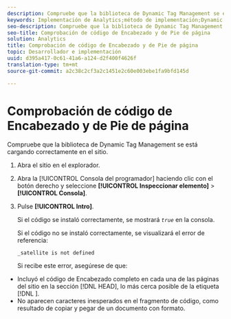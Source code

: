 ```yaml
---
description: Compruebe que la biblioteca de Dynamic Tag Management se está cargando correctamente en el sitio.
keywords: Implementación de Analytics;método de implementación;Dynamic Tag Management;dtm;código;código de página;código de encabezado;código de pie de página;incrustar código;comprobar código;comprobar código de encabezado;comprobar código de pie de página;pestaña insertar;insertar;incrustar
seo-description: Compruebe que la biblioteca de Dynamic Tag Management se está cargando correctamente en el sitio.
seo-title: Comprobación de código de Encabezado y de Pie de página
solution: Analytics
title: Comprobación de código de Encabezado y de Pie de página
topic: Desarrollador e implementación
uuid: d395a417-0c61-41a6-a124-d2f400f4626f
translation-type: tm+mt
source-git-commit: a2c38c2cf3a2c1451e2c60e003ebe1fa9bfd145d

---
```



# Comprobación de código de Encabezado y de Pie de página

Compruebe que la biblioteca de Dynamic Tag Management se está cargando correctamente en el sitio.

1. Abra el sitio en el explorador.
1. Abra la [!UICONTROL Consola del programador] haciendo clic con el botón derecho y seleccione **[!UICONTROL Inspeccionar elemento]** &gt; **[!UICONTROL Consola]**.
1. Pulse **[!UICONTROL Intro]**.

   Si el código se instaló correctamente, se mostrará *`true`* en la consola.

   Si el código no se instaló correctamente, se visualizará el error de referencia:

   `_satellite is not defined`

   Si recibe este error, asegúrese de que:

* Incluyó el código de Encabezado completo en cada una de las páginas del sitio en la sección [!DNL HEAD], lo más cerca posible de la etiqueta [!DNL <head><meta http-equiv="Content-Type" content="text/html; charset=UTF-8">].
* No aparecen caracteres inesperados en el fragmento de código, como resultado de copiar y pegar de un documento con formato.

